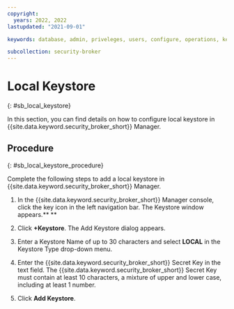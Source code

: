 ```yaml
---
copyright:
  years: 2022, 2022
lastupdated: "2021-09-01"

keywords: database, admin, priveleges, users, configure, operations, keyprotect

subcollection: security-broker
---
```


# Local Keystore
{: #sb_local_keystore}

In this section, you can find details on how to configure local keystore in {{site.data.keyword.security_broker_short}} Manager.

## Procedure
{: #sb_local_keystore_procedure}

Complete the following steps to add a local keystore in {{site.data.keyword.security_broker_short}} Manager.

1.  In the {{site.data.keyword.security_broker_short}} Manager console, click the key icon in
    the left navigation bar. The Keystore window appears.** **

2.  Click **+Keystore**. The Add Keystore dialog appears.

3.  Enter a Keystore Name of up to 30 characters and select **LOCAL** in the Keystore
    Type drop-down menu.

4.  Enter the {{site.data.keyword.security_broker_short}} Secret Key in the text field. The {{site.data.keyword.security_broker_short}} Secret Key must contain at least 10 characters, a mixture of upper and lower case, including at least 1 number.

5. Click **Add Keystore**.


